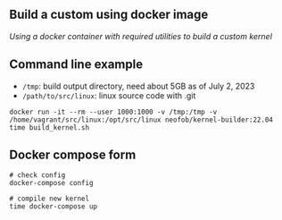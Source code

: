 Build a custom using docker image
---------------------------------
*Using a docker container with required utilities to build a custom kernel*

Command line example
--------------------
* `/tmp`: build output directory, need about 5GB as of July 2, 2023
* `/path/to/src/linux`: linux source code with .git
```
docker run -it --rm --user 1000:1000 -v /tmp:/tmp -v /home/vagrant/src/linux:/opt/src/linux neofob/kernel-builder:22.04
time build_kernel.sh
```

Docker compose form
-------------------
```
# check config
docker-compose config

# compile new kernel
time docker-compose up
```

